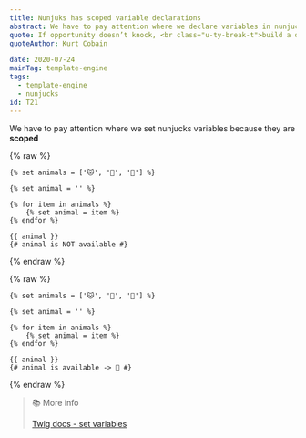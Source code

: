 ```yaml
---
title: Nunjuks has scoped variable declarations
abstract: We have to pay attention where we declare variables in nunjucks, because they are scoped!
quote: If opportunity doesn’t knock, <br class="u-ty-break-t">build a door.
quoteAuthor: Kurt Cobain

date: 2020-07-24
mainTag: template-engine
tags:
  - template-engine
  - nunjucks
id: T21
---
```


We have to pay attention where we set nunjucks variables because they are **scoped**

{% raw %}
  ```twig
  {% set animals = ['🐱', '🐶', '🐺'] %}

  {% set animal = '' %}

  {% for item in animals %}
      {% set animal = item %}
  {% endfor %}

  {{ animal }}
  {# animal is NOT available #}
  ```
{% endraw %}

{% raw %}
  ```twig
  {% set animals = ['🐱', '🐶', '🐺'] %}

  {% set animal = '' %}

  {% for item in animals %}
      {% set animal = item %}
  {% endfor %}

  {{ animal }}
  {# animal is available -> 🐺 #}
  ```
{% endraw %}

> 📚 More info
>
> [Twig docs - set variables](https://twig.symfony.com/doc/3.x/tags/set.html)
